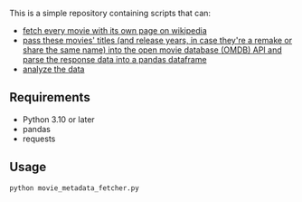 This is a simple repository containing scripts that can:

- [fetch every movie with its own page on wikipedia](wikipedia_films_scraper.py)
- [pass these movies' titles (and release years, in case they're a remake or share the same name) into the open movie database (OMDB) API and parse the response data into a pandas dataframe](movie_metadata_fetcher.py)
- [analyze the data](ratings_analyzer.py)

## Requirements

- Python 3.10 or later
- pandas
- requests

## Usage

```bash
python movie_metadata_fetcher.py
```

